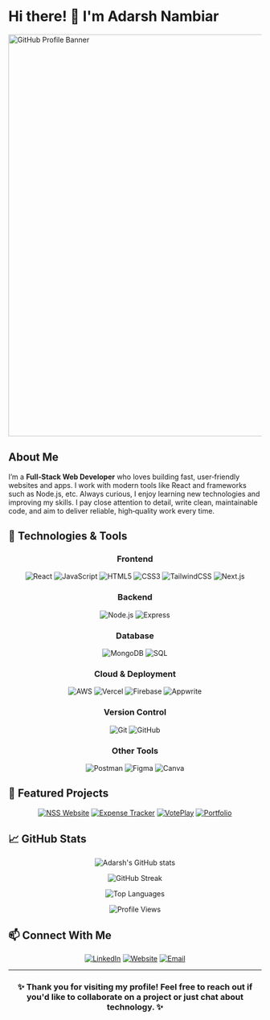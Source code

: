 # Hi there! 👋 I'm Adarsh Nambiar

<img width="2400" height="800" alt="GitHub Profile Banner" src="https://github.com/user-attachments/assets/ab2582d7-dc89-40c5-9ffc-297023497e7f" />

## About Me
I’m a **Full‑Stack Web Developer** who loves building fast, user‑friendly websites and apps. I work with modern tools like React and frameworks such as Node.js, etc. Always curious, I enjoy learning new technologies and improving my skills. I pay close attention to detail, write clean, maintainable code, and aim to deliver reliable, high‑quality work every time.

## 🔧 Technologies & Tools

<div align="center">

### Frontend
![React](https://img.shields.io/badge/React-20232A?style=for-the-badge&logo=react&logoColor=61DAFB)
![JavaScript](https://img.shields.io/badge/JavaScript-F7DF1E?style=for-the-badge&logo=javascript&logoColor=black)
![HTML5](https://img.shields.io/badge/HTML5-E34F26?style=for-the-badge&logo=html5&logoColor=white)
![CSS3](https://img.shields.io/badge/CSS3-1572B6?style=for-the-badge&logo=css3&logoColor=white)
![TailwindCSS](https://img.shields.io/badge/Tailwind_CSS-38B2AC?style=for-the-badge&logo=tailwind-css&logoColor=white)
![Next.js](https://img.shields.io/badge/Next.js-000000?style=for-the-badge&logo=next.js&logoColor=white)

### Backend
![Node.js](https://img.shields.io/badge/Node.js-339933?style=for-the-badge&logo=nodedotjs&logoColor=white)
![Express](https://img.shields.io/badge/Express.js-000000?style=for-the-badge&logo=express&logoColor=white)

### Database
![MongoDB](https://img.shields.io/badge/MongoDB-4EA94B?style=for-the-badge&logo=mongodb&logoColor=white)
![SQL](https://img.shields.io/badge/SQL-4479A1?style=for-the-badge&logo=mysql&logoColor=white)

### Cloud & Deployment
![AWS](https://img.shields.io/badge/AWS-232F3E?style=for-the-badge&logo=amazon-aws&logoColor=white)
![Vercel](https://img.shields.io/badge/Vercel-000000?style=for-the-badge&logo=vercel&logoColor=white)
![Firebase](https://img.shields.io/badge/Firebase-FFCA28?style=for-the-badge&logo=firebase&logoColor=black)
![Appwrite](https://img.shields.io/badge/Appwrite-F02E65?style=for-the-badge&logo=appwrite&logoColor=white)

### Version Control
![Git](https://img.shields.io/badge/Git-F05032?style=for-the-badge&logo=git&logoColor=white)
![GitHub](https://img.shields.io/badge/GitHub-181717?style=for-the-badge&logo=github&logoColor=white)

### Other Tools
![Postman](https://img.shields.io/badge/Postman-FF6C37?style=for-the-badge&logo=postman&logoColor=white)
![Figma](https://img.shields.io/badge/Figma-F24E1E?style=for-the-badge&logo=figma&logoColor=white)
![Canva](https://img.shields.io/badge/Canva-00C4CC?style=for-the-badge&logo=canva&logoColor=white)

</div>

## 🌟 Featured Projects

<div align="center">

[![NSS Website](https://img.shields.io/badge/NSS_Website-4285F4?style=for-the-badge&logo=google-chrome&logoColor=white)](https://nssvit.in)
[![Expense Tracker](https://img.shields.io/badge/Expense_Tracker-00C7B7?style=for-the-badge&logo=netlify&logoColor=white)](https://myexpensetracker12.netlify.app/)
[![VotePlay](https://img.shields.io/badge/VotePlay-5865F2?style=for-the-badge&logo=discord&logoColor=white)](https://voteplay.tech)
[![Portfolio](https://img.shields.io/badge/Portfolio-0A0A0A?style=for-the-badge&logo=dev.to&logoColor=white)](https://adarshnambiar.me)

</div>

## 📈 GitHub Stats

<div align="center">
  
![Adarsh's GitHub stats](https://github-readme-stats.vercel.app/api?username=adarshnambiar12&show_icons=true&theme=radical)
  
![GitHub Streak](https://github-readme-streak-stats.herokuapp.com/?user=adarshnambiar12&theme=radical)

![Top Languages](https://github-readme-stats.vercel.app/api/top-langs/?username=adarshnambiar12&layout=compact&theme=radical)

![Profile Views](<img src="https://komarev.com/ghpvc/?username=adarshnambiar12&color=blueviolet&style=flat-square&label=Profile+Views" alt="Profile Views" />)

</div>

## 📫 Connect With Me

<div align="center">
  
[![LinkedIn](https://img.shields.io/badge/LinkedIn-0077B5?style=for-the-badge&logo=linkedin&logoColor=white)](https://www.linkedin.com/in/adarshnambiar12/)
[![Website](https://img.shields.io/badge/Portfolio-4285F4?style=for-the-badge&logo=google-chrome&logoColor=white)](https://adarshnambiar.me)
[![Email](https://img.shields.io/badge/Email-D14836?style=for-the-badge&logo=gmail&logoColor=white)](mailto:adarshnambiar4912@gmail.com)

</div>

---

<div align="center">
  
### ✨ Thank you for visiting my profile! Feel free to reach out if you'd like to collaborate on a project or just chat about technology. ✨

</div>
